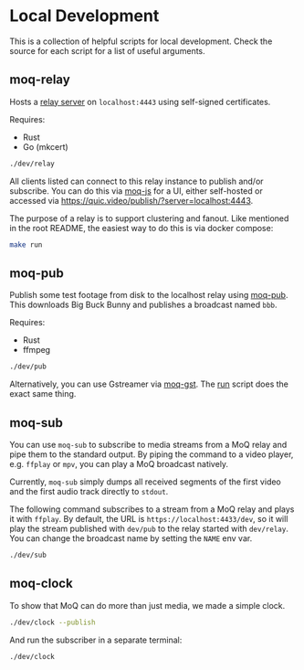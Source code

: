 # Local Development

This is a collection of helpful scripts for local development.
Check the source for each script for a list of useful arguments.

## moq-relay

Hosts a [relay server](../moq-relay) on `localhost:4443` using self-signed certificates.

Requires:

-   Rust
-   Go (mkcert)

```bash
./dev/relay
```

All clients listed can connect to this relay instance to publish and/or subscribe.
You can do this via [moq-js](https://github.com/kixelated/moq-js) for a UI, either self-hosted or accessed via https://quic.video/publish/?server=localhost:4443.

The purpose of a relay is to support clustering and fanout.
Like mentioned in the root README, the easiest way to do this is via docker compose:

```bash
make run
```


## moq-pub

Publish some test footage from disk to the localhost relay using [moq-pub](../moq-pub).
This downloads Big Buck Bunny and publishes a broadcast named `bbb`.

Requires:

-   Rust
-   ffmpeg

```bash
./dev/pub
```

Alternatively, you can use Gstreamer via [moq-gst](https://github.com/kixelated/moq-gst).
The [run](https://github.com/kixelated/moq-gst/blob/main/run) script does the exact same thing.

## moq-sub

You can use `moq-sub` to subscribe to media streams from a MoQ relay and pipe them to the standard output.
By piping the command to a video player, e.g. `ffplay` or `mpv`, you can play a MoQ broadcast natively.

Currently, `moq-sub` simply dumps all received segments of the first video and the first audio track
directly to `stdout`.

The following command subscribes to a stream from a MoQ relay and plays it with `ffplay`.
By default, the URL is `https://localhost:4433/dev`, so it will play the stream published with `dev/pub`
to the relay started with `dev/relay`. You can change the broadcast name by setting the `NAME` env var.

```bash
./dev/sub
```

## moq-clock

To show that MoQ can do more than just media, we made a simple clock.

```bash
./dev/clock --publish
```

And run the subscriber in a separate terminal:

```bash
./dev/clock
```
